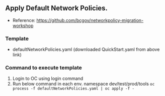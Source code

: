 ## Apply Default Network Policies.
* Reference: https://github.com/bcgov/networkpolicy-migration-workshop

### Template
* defaultNetworkPolicies.yaml (downloaded QuickStart.yaml from above link)


### Command to execute template
1) Login to OC using login command
2) Run below command in each env. namespace dev/test/prod/tools
   ``oc process -f defaultNetworkPolicies.yaml | oc apply -f -``
